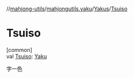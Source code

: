 //[mahjong-utils](../../../index.md)/[mahjongutils.yaku](../index.md)/[Yakus](index.md)/[Tsuiso](-tsuiso.md)

# Tsuiso

[common]\
val [Tsuiso](-tsuiso.md): [Yaku](../-yaku/index.md)

字一色
